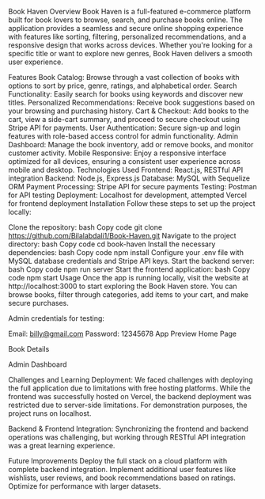 Book Haven
Overview
Book Haven is a full-featured e-commerce platform built for book lovers to browse, search, and purchase books online. The application provides a seamless and secure online shopping experience with features like sorting, filtering, personalized recommendations, and a responsive design that works across devices. Whether you're looking for a specific title or want to explore new genres, Book Haven delivers a smooth user experience.

Features
Book Catalog: Browse through a vast collection of books with options to sort by price, genre, ratings, and alphabetical order.
Search Functionality: Easily search for books using keywords and discover new titles.
Personalized Recommendations: Receive book suggestions based on your browsing and purchasing history.
Cart & Checkout: Add books to the cart, view a side-cart summary, and proceed to secure checkout using Stripe API for payments.
User Authentication: Secure sign-up and login features with role-based access control for admin functionality.
Admin Dashboard: Manage the book inventory, add or remove books, and monitor customer activity.
Mobile Responsive: Enjoy a responsive interface optimized for all devices, ensuring a consistent user experience across mobile and desktop.
Technologies Used
Frontend: React.js, RESTful API integration
Backend: Node.js, Express.js
Database: MySQL with Sequelize ORM
Payment Processing: Stripe API for secure payments
Testing: Postman for API testing
Deployment: Localhost for development, attempted Vercel for frontend deployment
Installation
Follow these steps to set up the project locally:

Clone the repository:
bash
Copy code
git clone https://github.com/Bilalabdali1/Book-Haven.git
Navigate to the project directory:
bash
Copy code
cd book-haven
Install the necessary dependencies:
bash
Copy code
npm install
Configure your .env file with MySQL database credentials and Stripe API keys.
Start the backend server:
bash
Copy code
npm run server
Start the frontend application:
bash
Copy code
npm start
Usage
Once the app is running locally, visit the website at http://localhost:3000 to start exploring the Book Haven store. You can browse books, filter through categories, add items to your cart, and make secure purchases.

Admin credentials for testing:

Email: billy@gmail.com
Password: 12345678
App Preview
Home Page

Book Details

Admin Dashboard

Challenges and Learning
Deployment: We faced challenges with deploying the full application due to limitations with free hosting platforms. While the frontend was successfully hosted on Vercel, the backend deployment was restricted due to server-side limitations. For demonstration purposes, the project runs on localhost.

Backend & Frontend Integration: Synchronizing the frontend and backend operations was challenging, but working through RESTful API integration was a great learning experience.

Future Improvements
Deploy the full stack on a cloud platform with complete backend integration.
Implement additional user features like wishlists, user reviews, and book recommendations based on ratings.
Optimize for performance with larger datasets.
